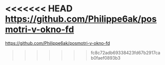 <<<<<<< HEAD
https://github.com/Philippe6ak/posmotri-v-okno-fd
=======
https://github.com/Philippe6ak/posmotri-v-okno-fd
>>>>>>> fc8c72adb69338423fd67b2917cab0faef0893b3
